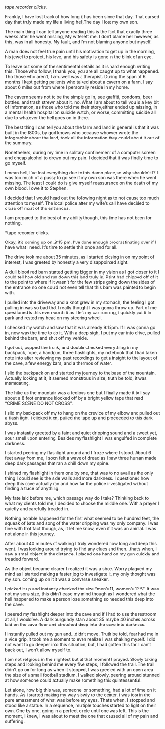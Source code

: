 *tape recorder clicks.*

Frankly, I have lost track of how long it has been since that day. That cursed day that truly made my life a living hell,The day I lost my own son.

The main thing I can tell anyone reading this is the fact that exactly three weeks after he went missing, My wife left me. I don’t blame her however, as this, was in all honesty. My fault, and I’m not blaming anyone but myself.

A man does not feel true pain until his motivation to get up in the morning, his jewel to protect, his love, and his safety is gone in the blink of an eye.

To leave out some of the sentimental details as it is hard enough writing this. Those who follow, I thank you, you are all caught up to what happened. Tho those who aren’t, I am..well was a therapist. During the span of 6 months I kept getting patients who talked about a cavern on a farm. I say about 6 miles out from where I personally reside in my home.

The cavern seems not to be the simple go in, see graffiti, condoms, beer bottles, and trash strewn about it, no. What I am about to tell you is a key bit of information, as those who told me their story,either ended up missing, in a mental health hospital on suicide watch, or worse, committing suicide all due to whatever the hell goes on in there.

The best thing I can tell you about the farm and land in general is that it was built in the 1800s, by god knows who because whoever wrote the infographic about the land, took all the information they could about it out of the summary.

Nonetheless, during my time in solitary confinement of a computer screen and cheap alcohol to drown out my pain. I decided that it was finally time to go myself.

I mean hell, I’ve lost everything due to this damn place,so why shouldn’t I? I was too much of a pussy to go see if my own son was there when he went missing. The least I could do is give myself reassurance on the death of my own blood. I owe it to Stephen.

I decided that I would head out the following night as to not cause too much attention to myself. The local police after my wife’s call have decided to close off most of the entrances.

I am prepared to the best of my ability though, this time has not been for nothing. 

*tape recorder clicks.

Okay, it’s coming up on..8:15 pm. I’ve done enough procrastinating over if I have what I need. It’s time to settle this once and for all.

The drive took me about 35 minutes, as I started closing in on my point of interest, I was greeted by honestly a very disappointed sight.

A dull blood red barn started getting bigger in my vision as I got closer to it I could tell how old and run down this land truly is. Paint had chipped off of it to the point to where if it wasn’t for the few strips going down the sides of the entrance no one could not even tell that this barn was painted to begin with.

I pulled into the driveway and a knot grew in my stomach, the feeling I got pulling in was so bad that I really thought I was gonna throw up. Part of me questioned is this even worth it as I left my car running, i quickly put it in park and rested my head on my steering wheel.

I checked my watch and saw that it was already 9:15pm. If I was gonna go in, now was the time to do it. With a deep sigh, I put my car into drive, pulled behind the barn, and shut off my vehicle.

I got out, popped the trunk, and double checked everything in my backpack, rope, a handgun, three flashlights, my notebook that I had taken note into after reviewing my past recordings to get a insight to the layout of the cave, a few energy bars, and a thermos of water. 

I slid the backpack on and started my journey to the base of the mountain. Actually looking at it, it seemed monstrous in size, truth be told, it was intimidating. 

The hike up the mountain was a tedious one but I finally made it to I say about a 8 foot entrance blocked off by a bright yellow tape that read “CRIME SCENE DO NOT CROSS”.

I slid my backpack off my to hang on the crevice of my elbow and pulled out a flash light. I clicked it on, pulled the tape up and proceeded to this dark abyss.

I was instantly greeted by a faint and quiet dripping sound and a sweet yet, sour smell upon entering. Besides my flashlight I was engulfed in complete darkness.

I started peering my flashlight around and I froze where I stood. About 6 feet away from me, I soon felt a wave of dread as I saw three human made deep dark passages that ran a chill down my spine.

I shined my flashlight in them one by one, that was to no avail as the only thing I could see is the side walls and more darkness. I questioned how deep this cave actually ran and how far the police investigated without finding a trace of anything.

My fate laid before me, which passage way do I take? Thinking back to what my clients told me, I decided to choose the middle one. With a prayer I quietly and carefully treaded in.

Nothing notable happened for the first what seemed to be hundred feet, the squeak of bats and song of the water dripping was my only company. I was fine with that fact though, as, it let me know, even if it was an animal. I was not alone in this journey.

After about 40 minutes of walking I truly wondered how long and deep this went. I was looking around trying to find any clues and then…that’s when, I saw a small object in the distance. I placed one hand on my gun quickly and treaded forward.

As the object became clearer I realized it was a shoe. Worry plagued my mind as I started making a faster jog to investigate it, my only thought was my son. coming up on it it was a converse sneaker.

I picked it up and instantly checked the size “men’s 11, women’s 12.5”. It was not my sons size, this didn’t ease my mind though as I wondered what the hell happened to make a person lose something so needed this deep into the cave.

I peered my flashlight deeper into the cave and if I had to use the restroom at all, I would’ve. A dark burgundy stain about 35 maybe 40 inches across laid on the cave floor and stretched deep into the cave into darkness.

I instantly pulled out my gun and…didn’t move. Truth be told, fear had me in a vice grip, it took me a moment to even realize I was shaking myself. I did not want to go deeper into this situation, but, I had gotten this far. I can’t back out, I won’t allow myself to.

I am not religious in the slightest but at that moment I prayed. Slowly taking steps and looking behind me every five steps, I followed the trail. The trail didn’t go on for long as when it stopped, I was greeted with an open area the size of a small football stadium. I walked slowly, peering around stunned at how someone could actually make something this quintessential.

Let alone, how big this was, someone, or something, had a lot of time on it hands. As I started making my way slowly to the center. I was lost in the pure amazement of what was before my eyes. That’s when, I stopped and stood like a statue. In a sequence, multiple touches started to light on their own. One by one, going in a perfect circle until one was left. This is the moment, I knew, i was about to meet the one that caused all of my pain and suffering.